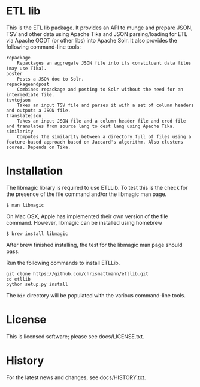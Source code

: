 ETL lib
====

This is the ETL lib package.  It provides an API
to munge and prepare JSON, TSV and other data using Apache Tika and
JSON parsing/loading for ETL via Apache OODT (or other libs)
into Apache Solr.  It also provides the following command-line tools:

```
repackage
    Repackages an aggregate JSON file into its constituent data files (may use Tika).
poster
    Posts a JSON doc to Solr.
repackageandpost
	Combines repackage and posting to Solr without the need for an intermediate file.
tsvtojson
    Takes an input TSV file and parses it with a set of column headers and outputs a JSON file.
translatejson
    Takes an input JSON file and a column header file and cred file and translates from source lang to dest lang using Apache Tika.
similarity
    Computes the similarity between a directory full of files using a feature-based approach based on Jaccard's algorithm. Also clusters scores. Depends on Tika.
```

Installation
====
The libmagic library is required to use ETLLib. To test this is the check for the presence of the file command and/or the libmagic man page.

```
$ man libmagic
```

On Mac OSX, Apple has implemented their own version of the file command. However, libmagic can be installed using homebrew

```
$ brew install libmagic
```

After brew finished installing, the test for the libmagic man page should pass.

Run the following commands to install ETLLib.

```
git clone https://github.com/chrismattmann/etllib.git
cd etllib
python setup.py install
```

The `bin` directory will be populated with the various command-line tools.

License
====
This is licensed software; please see docs/LICENSE.txt.

History
====
For the latest news and changes, see docs/HISTORY.txt.
